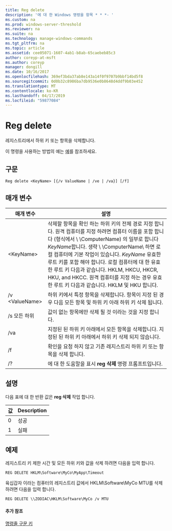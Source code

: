 ```yaml
---
title: Reg delete
description: '에 대 한 Windows 명령을 항목 * * *- '
ms.custom: na
ms.prod: windows-server-threshold
ms.reviewer: na
ms.suite: na
ms.technology: manage-windows-commands
ms.tgt_pltfrm: na
ms.topic: article
ms.assetid: cee05071-1607-4ab1-b8ab-65caebeb85c3
author: coreyp-at-msft
ms.author: coreyp
manager: dongill
ms.date: 10/16/2017
ms.openlocfilehash: 369ef3bda37ab8e143a14f0f9707b9bbf14bd5f8
ms.sourcegitcommit: 0d0b32c8986ba7db9536e0b8648d4ddf9b03e452
ms.translationtype: MT
ms.contentlocale: ko-KR
ms.lasthandoff: 04/17/2019
ms.locfileid: "59877084"
---
```

# <a name="reg-delete"></a>Reg delete



레지스트리에서 하위 키 또는 항목을 삭제합니다.

이 명령을 사용하는 방법의 예는 [예](#BKMK_examples)를 참조하세요.

## <a name="syntax"></a>구문

```
Reg delete <KeyName> [{/v ValueName | /ve | /va}] [/f]
```

## <a name="parameters"></a>매개 변수

|매개 변수|설명|
|---------|-----------|
|\<KeyName>|삭제할 항목을 확인 하는 하위 키의 전체 경로 지정 합니다. 원격 컴퓨터를 지정 하려면 컴퓨터 이름을 포함 합니다 (형식에서 \\ \\ComputerName\) 의 일부로 합니다 *KeyName*합니다. 생략 \\ \\ComputerName\ 하면 로컬 컴퓨터에 기본 작업이 있습니다. *KeyName* 유효한 루트 키를 포함 해야 합니다. 로컬 컴퓨터에 대 한 유효한 루트 키 다음과 같습니다. HKLM, HKCU, HKCR, HKU, and HKCC. 원격 컴퓨터를 지정 하는 경우 유효한 루트 키 다음과 같습니다. HKLM 및 HKU 합니다.|
|/v \<ValueName>|하위 키에서 특정 항목을 삭제합니다. 항목이 지정 된 경우 다음 모든 항목 및 하위 키 아래 하위 키 삭제 됩니다.|
|/s 모든 하위|값이 없는 항목에만 삭제 될 것 이라는 것을 지정 합니다.|
|/va|지정된 된 하위 키 아래에서 모든 항목을 삭제합니다. 지정된 된 하위 키 아래에서 하위 키 삭제 되지 않습니다.|
|/f|확인을 요청 하지 않고 기존 레지스트리 하위 키 또는 항목을 삭제 합니다.|
|/?|에 대 한 도움말을 표시 **reg 삭제** 명령 프롬프트입니다.|

## <a name="remarks"></a>설명

다음 표에 대 한 반환 값은 **reg 삭제** 작업 합니다.

|값|Description|
|-----|-----------|
|0|성공|
|1|실패|

## <a name="BKMK_examples"></a>예제

레지스트리 키 제한 시간 및 모든 하위 키와 값을 삭제 하려면 다음을 입력 합니다.
```
REG DELETE HKLM\Software\MyCo\MyApp\Timeout
```
육십갑자 이라는 컴퓨터의 레지스트리 값에서 HKLM\Software\MyCo MTU를 삭제 하려면 다음을 입력 합니다.
```
REG DELETE \\ZODIAC\HKLM\Software\MyCo /v MTU
```

#### <a name="additional-references"></a>추가 참조

[명령줄 구문 키](command-line-syntax-key.md)
